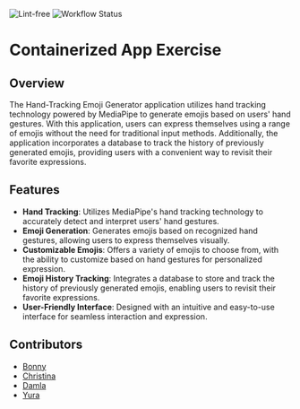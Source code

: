 ![Lint-free](https://github.com/nyu-software-engineering/containerized-app-exercise/actions/workflows/lint.yml/badge.svg)
![Workflow Status](https://github.com/software-students-spring2024/4-containerized-app-exercise-dududumaxverstappen/actions/workflows/run-tests.yml/badge.svg)


# Containerized App Exercise
## Overview
The Hand-Tracking Emoji Generator application utilizes hand tracking technology powered by MediaPipe to generate emojis based on users' hand gestures. With this application, users can express themselves using a range of emojis without the need for traditional input methods. Additionally, the application incorporates a database to track the history of previously generated emojis, providing users with a convenient way to revisit their favorite expressions.

## Features
- **Hand Tracking**: Utilizes MediaPipe's hand tracking technology to accurately detect and interpret users' hand gestures.
- **Emoji Generation**: Generates emojis based on recognized hand gestures, allowing users to express themselves visually.
- **Customizable Emojis**: Offers a variety of emojis to choose from, with the ability to customize based on hand gestures for personalized expression.
- **Emoji History Tracking**: Integrates a database to store and track the history of previously generated emojis, enabling users to revisit their favorite expressions.
- **User-Friendly Interface**: Designed with an intuitive and easy-to-use interface for seamless interaction and expression.

## Contributors
* [Bonny](https://github.com/BonnyCChavarria) 
* [Christina](https://github.com/crb623)
* [Damla](https://github.com/damlaonder)
* [Yura](https://github.com/yurawu27)
